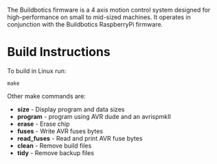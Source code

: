 The Buildbotics firmware is a 4 axis motion control system designed for
high-performance on small to mid-sized machines.  It operates in conjunction
with the Buildbotics RaspberryPi firmware.

# Build Instructions
To build in Linux run:

    make

Other make commands are:

 * **size** - Display program and data sizes
 * **program** - program using AVR dude and an avrispmkII
 * **erase** - Erase chip
 * **fuses** - Write AVR fuses bytes
 * **read_fuses** - Read and print AVR fuse bytes
 * **clean** - Remove build files
 * **tidy** - Remove backup files
